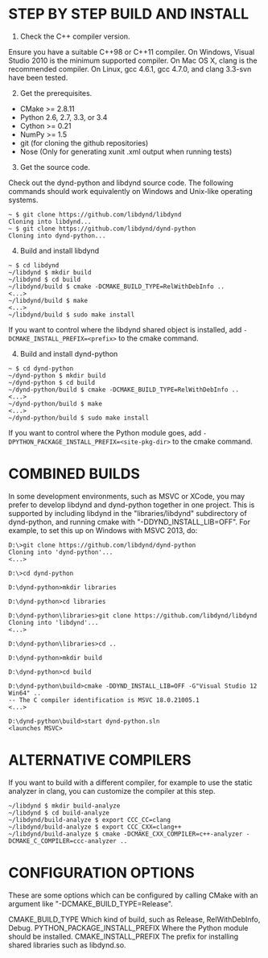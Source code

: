 STEP BY STEP BUILD AND INSTALL
==============================

1. Check the C++ compiler version.

  Ensure you have a suitable C++98 or C++11 compiler. On Windows, Visual
Studio 2010 is the minimum supported compiler. On Mac OS X, clang is the
recommended compiler. On Linux, gcc 4.6.1, gcc 4.7.0, and
clang 3.3-svn have been tested.

2. Get the prerequisites.
  * CMake >= 2.8.11
  * Python 2.6, 2.7, 3.3, or 3.4
  * Cython >= 0.21
  * NumPy >= 1.5
  * git (for cloning the github repositories)
  * Nose (Only for generating xunit .xml output when running tests)

3. Get the source code.

  Check out the dynd-python and libdynd source code. The following commands
should work equivalently on Windows and Unix-like operating systems.

  ```
  ~ $ git clone https://github.com/libdynd/libdynd
  Cloning into libdynd...
  ~ $ git clone https://github.com/libdynd/dynd-python
  Cloning into dynd-python...
  ```

4. Build and install libdynd

  ```
  ~ $ cd libdynd
  ~/libdynd $ mkdir build
  ~/libdynd $ cd build
  ~/libdynd/build $ cmake -DCMAKE_BUILD_TYPE=RelWithDebInfo ..
  <...>
  ~/libdynd/build $ make
  <...>
  ~/libdynd/build $ sudo make install
  ```

  If you want to control where the libdynd shared object is
installed, add `-DCMAKE_INSTALL_PREFIX=<prefix>`
to the cmake command.

4. Build and install dynd-python

  ```
  ~ $ cd dynd-python
  ~/dynd-python $ mkdir build
  ~/dynd-python $ cd build
  ~/dynd-python/build $ cmake -DCMAKE_BUILD_TYPE=RelWithDebInfo ..
  <...>
  ~/dynd-python/build $ make
  <...>
  ~/dynd-python/build $ sudo make install
  ```

  If you want to control where the Python module goes, add
`-DPYTHON_PACKAGE_INSTALL_PREFIX=<site-pkg-dir>`
to the cmake command.

COMBINED BUILDS
===============

In some development environments, such as MSVC or XCode, you may prefer
to develop libdynd and dynd-python together in one project. This is
supported by including libdynd in the "libraries/libdynd" subdirectory
of dynd-python, and running cmake with "-DDYND_INSTALL_LIB=OFF".
For example, to set this up on Windows with MSVC 2013, do:

  ```
  D:\>git clone https://github.com/libdynd/dynd-python
  Cloning into 'dynd-python'...
  <...>

  D:\>cd dynd-python

  D:\dynd-python>mkdir libraries

  D:\dynd-python>cd libraries

  D:\dynd-python\libraries>git clone https://github.com/libdynd/libdynd
  Cloning into 'libdynd'...
  <...>

  D:\dynd-python\libraries>cd ..

  D:\dynd-python>mkdir build

  D:\dynd-python>cd build

  D:\dynd-python\build>cmake -DDYND_INSTALL_LIB=OFF -G"Visual Studio 12 Win64" ..
  -- The C compiler identification is MSVC 18.0.21005.1
  <...>

  D:\dynd-python\build>start dynd-python.sln
  <launches MSVC>

  ```

ALTERNATIVE COMPILERS
=====================

  If you want to build with a different compiler, for
  example to use the static analyzer in clang, you can
  customize the compiler at this step.

  ```
  ~/libdynd $ mkdir build-analyze
  ~/libdynd $ cd build-analyze
  ~/libdynd/build-analyze $ export CCC_CC=clang
  ~/libdynd/build-analyze $ export CCC_CXX=clang++
  ~/libdynd/build-analyze $ cmake -DCMAKE_CXX_COMPILER=c++-analyzer -DCMAKE_C_COMPILER=ccc-analyzer ..
  ```

CONFIGURATION OPTIONS
=====================

These are some options which can be configured by calling
CMake with an argument like "-DCMAKE_BUILD_TYPE=Release".

CMAKE_BUILD_TYPE
    Which kind of build, such as Release, RelWithDebInfo, Debug.
PYTHON_PACKAGE_INSTALL_PREFIX
    Where the Python module should be installed.
CMAKE_INSTALL_PREFIX
    The prefix for installing shared libraries such as
    libdynd.so.

